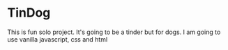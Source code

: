 # TinDog
 This is fun solo project. It's going to be a tinder but for dogs. I am going to use vanilla javascript, css and html
